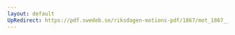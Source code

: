 ```yaml
---
layout: default
UpRedirect: https://pdf.swedeb.se/riksdagen-motions-pdf/1867/mot_1867__ak__reg/mot_1867__ak__reg_002.pdf
---
```

